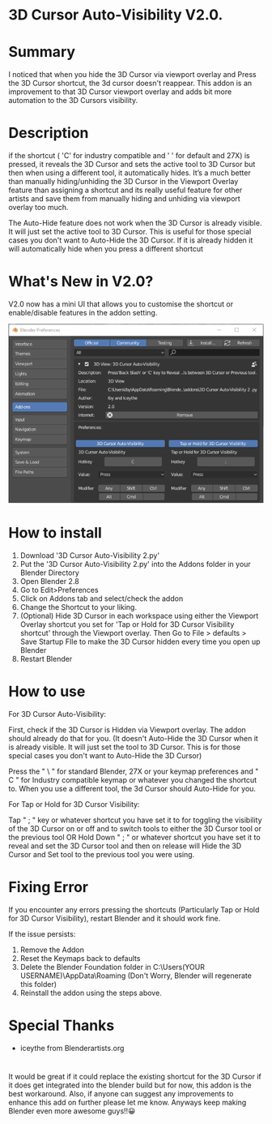 # 3D Cursor Auto-Visibility V2.0.

# Summary
I noticed that when you hide the 3D Cursor via viewport overlay and Press the 3D Cursor shortcut, the 3d cursor doesn't reappear. This addon is an improvement to that 3D Cursor viewport overlay and adds bit more automation to the 3D Cursors visibility. 

# Description
if the shortcut ( 'C' for industry compatible and ' \' for default and 27X) is pressed, it reveals the 3D Cursor and sets the active tool to 3D Cursor but then when using a different tool, it automatically hides.  It’s a much better than manually hiding/unhiding the 3D Cursor in the Viewport Overlay feature than assigning a shortcut and its really useful feature for other artists and save them from manually hiding and unhiding via viewport overlay too much. 

The Auto-Hide feature does not work when the 3D Cursor is already visible. It will just set the active tool to 3D Cursor. This is useful for those special cases you don't want to Auto-Hide the 3D Cursor. If it is already hidden it will automatically hide when you press a different shortcut

# What's New in V2.0?
V2.0 now has a mini UI that allows you to customise the shortcut or enable/disable features in the addon setting.

![](Images/2.0-Addon-Preferences-Screenshot.png)


# How to install
1. Download '3D Cursor Auto-Visibility 2.py' 
2. Put the '3D Cursor Auto-Visibility 2.py' into the Addons folder in your Blender Directory  
3. Open Blender 2.8
4. Go to Edit>Preferences
5. Click on Addons tab and select/check the addon
7. Change the Shortcut to your liking.
8. (Optional) Hide 3D Cursor in each workspace using either the Viewport Overlay shortcut you set for 'Tap or Hold for 3D Cursor Visibility shortcut' through the Viewport overlay. Then Go to File > defaults > Save Startup FIle to make the 3D Cursor hidden every time you open up Blender 
9. Restart Blender

# How to use
For 3D Cursor Auto-Visibility:

First, check if the 3D Cursor is Hidden via Viewport overlay. The addon should already do that for you. (It doesn't Auto-Hide the 3D Cursor when it is already visible. It will just set the tool to 3D Cursor. This is for those special cases you don't want to Auto-Hide the 3D Cursor)

Press the " \ "  for standard Blender, 27X or your keymap preferences and " C " for Industry compatible keymap or whatever you changed the shortcut to.  When you use a different tool, the 3d Cursor should Auto-Hide for you.

For Tap or Hold for 3D Cursor Visibility:

Tap " ; "  key or whatever shortcut you have set it to for toggling the visibility of the 3D Cursor on or off and to switch tools to either the 3D Cursor tool or the previous tool 
OR
Hold Down " ; " or whatever shortcut you have set it to reveal and set the 3D Cursor tool and then on release will Hide the 3D Cursor and Set tool to the previous tool you were using.

# Fixing Error
If you encounter any errors pressing the shortcuts (Particularly Tap or Hold for 3D Cursor Visibility), restart Blender and it should work fine. 

If the issue persists:
1. Remove the Addon
2. Reset the Keymaps back to defaults
3. Delete the Blender Foundation folder in C:\Users\(YOUR USERNAME)\AppData\Roaming (Don't Worry, Blender will regenerate this folder)
4. Reinstall the addon using the steps above.

# Special Thanks
- iceythe from Blenderartists.org

#
It would be great if it could replace the existing shortcut for the 3D Cursor if it does get integrated into the blender build but for now, this addon is the best workaround. Also, if anyone can suggest any improvements to enhance this add on further please let me know. Anyways keep making Blender even more awesome guys!!😀
